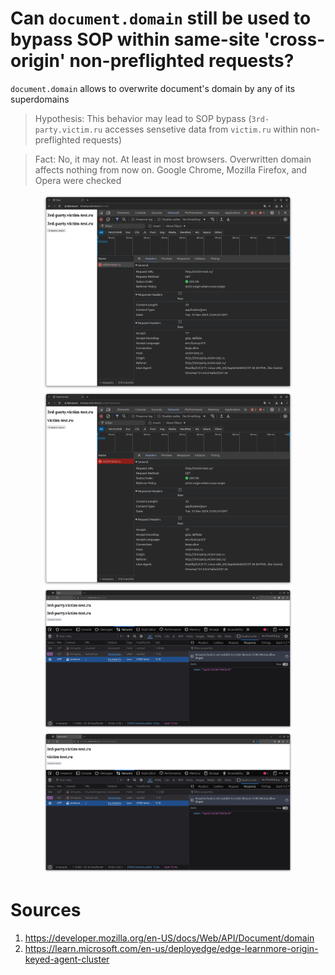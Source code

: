 # Can `document.domain` still be used to bypass SOP within same-site 'cross-origin' non-preflighted requests?

`document.domain` allows to overwrite document's domain by any of its superdomains

> Hypothesis: This behavior may lead to SOP bypass (`3rd-party.victim.ru` accesses sensetive data from `victim.ru` within non-preflighted requests)

> Fact: No, it may not. At least in most browsers. Overwritten domain affects nothing from now on. Google Chrome, Mozilla Firefox, and Opera were checked

<div align="center">
    <img src="assets/chrome-try-steal.png" width="400" />
    <img src="assets/chrome-try-steal-impersonate.png" width="400" />
</div>

<div align="center">
    <img src="assets/firefox-try-steal.png" width="400" />
    <img src="assets/firefox-try-steal-impersonate.png" width="400" />
</div>

# Sources

1. https://developer.mozilla.org/en-US/docs/Web/API/Document/domain
2. https://learn.microsoft.com/en-us/deployedge/edge-learnmore-origin-keyed-agent-cluster
